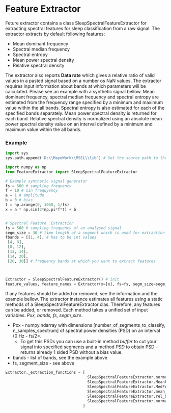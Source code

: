 # Feature Extractor
Feture extractor contains a class SleepSpectralFeatureExtractor for extracting spectral  features for sleep classification from a raw signal.
The extractor extracts by default following features:
* Mean dominant frequency
* Spectral median frequency
* Spectral entropy
* Mean power spectral density
* Relative spectral density

The extractor also reports **Data rate** which gives a relative ratio of valid values in a pasted signal based on a number os NaN values.
The extractor requires input information about bands at which parameters will be calculated. Please see an example with a synthetic signal bellow.
Mean dominant frequency, spectral median frequency and spectral entropy are estimated from the frequency range specified by a minimum and maximum value within the all bands.
Spectral entropy is also estimated for each of the specified bands separately. Mean power spectral density is returned for each band.
Relative spectral density is normalized using an absolute mean power spectral density value on an interval defined by a minimum and maximum value within the all bands.


### Example 
```python
import sys
sys.path.append('D:\\MayoWork\\MSEL\\lib') # Set the source path to the lib folder of this python package.

import numpy as np
from FeatureExtractor import SleepSpectralFeatureExtractor

# Example synthetic signal generator
fs = 500 # sampling frequency
f = 10 # sin frequyency
a = 1 # amplitude
b = 0 # bias
t = np.arange(0, 1000, 1/fs)
x = a * np.sin(2*np.pi*f*t) + b


# Spectral Feature  Extraction
fs = 500 # sampling frequency of an analysed signal
segm_size = 30 # time length of a segment which is used for extraction of each feature
fbands = [[1, 4], # has to be int values
 [4, 8],
 [8, 12],
 [12, 14],
 [14, 20],
 [20, 30]] # frequency bands at which you want to extract features



Extractor = SleepSpectralFeatureExtractor() # init
feature_values, feature_names = Extractor(x=[x], fs=fs, segm_size=segm_size, fbands=fbands, n_processes=2)
```

If any features should be added or removed, see the information and the example bellow. The extractor instance estimates all features using a static methods of a SleepSpectralFeatureExtractor clas.
Therefore, any features can be added, or removed. Each method takes a unified set of input variables. *Pxx, bands, fs, segm_size*.
* Pxx - numpy.ndarray with dimensions [number_of_segments_to_classify, n_samples_spectrum] of spectral power densities (PSD) on an interval (0 Hz - fs/2>.
    * To get this PSDs you can use a built-in method *buffer* to cut your signal into specified segments and a method *PSD* to obtain PSD - returns already 1 sided PSD without a bias value.
* bands - list of bands, see the example above
* fs, segment_size - see above


```python
Extractor._extraction_functions = [
                                    SleepSpectralFeatureExtractor.normalized_entropy,
                                    SleepSpectralFeatureExtractor.MeanFreq,
                                    SleepSpectralFeatureExtractor.MedFreq,
                                    SleepSpectralFeatureExtractor.mean_bands,
                                    SleepSpectralFeatureExtractor.rel_bands,
                                    SleepSpectralFeatureExtractor.normalized_entropy_bands
                                  ]
```

